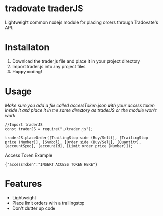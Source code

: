 # tradovate traderJS
Lightweight common nodejs module for placing orders through Tradovate's API.
# Installaton
1) Download the trader.js file and place it in your project directory
2) Import trader.js into any project files
3) Happy coding!
# Usage
*Make sure you add a file called accessToken.json with your access token inside it and place it in the same directory as traderJS or the module won't work*
```
//Import traderJS
const traderJS = require("./trader.js");

traderJS.placeOrder([TrailingStop side (Buy/Sell)], [TrailingStop price (Number)], [Symbol], [Order side (Buy/Sell], [Quantity], [accountSpec], [accountId], [Limit order price (Number)]);
```
Access Token Example
```
{"accessToken":"INSERT ACCESS TOKEN HERE"}
```
# Features
+ Lightweight
+ Place limit orders with a trailingstop
+ Don't clutter up code
